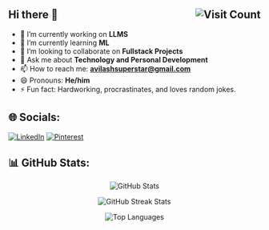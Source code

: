 ## Hi there 👋 <a href="https://visitcount.itsvg.in"><img src="https://visitcount.itsvg.in/api?id=avilash01&icon=10&color=0" alt="Visit Count" align="right"/></a>
- 🔭 I’m currently working on **LLMS**
- 🌱 I’m currently learning **ML**
- 👯 I’m looking to collaborate on **Fullstack Projects**
- 💬 Ask me about **Technology and Personal Development**
- 📫 How to reach me: **avilashsuperstar@gmail.com**
- 😄 Pronouns: **He/him**
- ⚡ Fun fact: Hardworking, procrastinates, and loves random jokes.

## 🌐 Socials:
[![LinkedIn](https://img.shields.io/badge/LinkedIn-%230077B5.svg?logo=linkedin&logoColor=white)](https://linkedin.com/in/PentakotaAvilash) [![Pinterest](https://img.shields.io/badge/Pinterest-%23E60023.svg?logo=Pinterest&logoColor=white)](https://pinterest.com/Avilash)

## 📊 GitHub Stats:
<p align="center">
  <img src="https://github-readme-stats.vercel.app/api?username=avilash01&theme=highcontrast&hide_border=false&include_all_commits=true&count_private=false" alt="GitHub Stats" />
</p>
<p align="center">
  <img src="https://github-readme-streak-stats.herokuapp.com/?user=avilash01&theme=highcontrast&hide_border=false" alt="GitHub Streak Stats" />
</p>
<p align="center">
  <img src="https://github-readme-stats.vercel.app/api/top-langs/?username=avilash01&theme=highcontrast&hide_border=false&include_all_commits=true&count_private=false&layout=compact" alt="Top Languages" />
</p>
